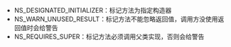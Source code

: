 * NS_DESIGNATED_INITIALIZER：标记方法为指定构造器
* NS_WARN_UNUSED_RESULT：标记方法不能忽略返回值，调用方没使用返回值时会给警告
* NS_REQUIRES_SUPER：标记方法必须调用父类实现，否则会给警告

